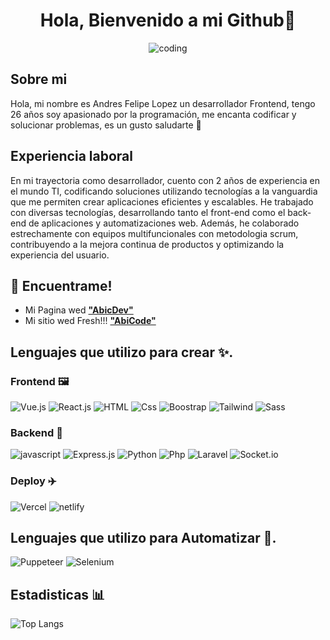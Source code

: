 <div align="center">
  
# Hola, Bienvenido a mi Github👋

![coding](https://avatars.githubusercontent.com/u/148375509?v=4)
</div>

## Sobre mi

Hola, mi nombre es Andres Felipe Lopez un desarrollador Frontend, tengo 26 años soy apasionado por la programación, me encanta codificar y solucionar problemas, es un gusto saludarte 🤙

## Experiencia laboral

En mi trayectoria como desarrollador, cuento con 2 años de experiencia en el mundo TI, codificando soluciones utilizando tecnologías a la vanguardia que me permiten crear aplicaciones eficientes y escalables. He trabajado con diversas tecnologías, desarrollando tanto el front-end como el back-end de aplicaciones y automatizaciones web. Además, he colaborado estrechamente con equipos multifuncionales con metodologia scrum, contribuyendo a la mejora continua de productos y optimizando la experiencia del usuario.

## 📍 Encuentrame!

- Mi Pagina wed **["AbicDev"](https://abicdev.vercel.app/)**
- Mi sitio wed Fresh!!! **["AbiCode"](https://cv-vue-andres-f-lopez.vercel.app/)**

## Lenguajes que utilizo para crear ✨.
### Frontend 🖼️
![Vue.js](https://img.shields.io/badge/Vue.js-35495E?style=for-the-badge&logo=vue.js&logoColor=4FC08D "Vue")
![React.js](https://img.shields.io/badge/react.js-1E90FF?style=for-the-badge&logo=react&logoColor=white%20%22react%22)
![HTML](https://img.shields.io/badge/HTML5-E34F26?style=for-the-badge&logo=html5&logoColor=white "HTML")
![Css](https://img.shields.io/badge/CSS3-1572B6?style=for-the-badge&logo=css3&logoColor=white "Css")
![Boostrap](https://img.shields.io/badge/Bootstrap-563D7C?style=for-the-badge&logo=bootstrap&logoColor=white "Boostrap")
![Tailwind](https://img.shields.io/badge/Tailwind_CSS-38B2AC?style=for-the-badge&logo=tailwind-css&logoColor=white "Tailwind")
![Sass](https://img.shields.io/badge/Sass-CC6699?style=for-the-badge&logo=sass&logoColor=white "Sass")
### Backend 🧰
![javascript](https://img.shields.io/badge/JavaScript-F7DF1E?style=for-the-badge&logo=javascript&logoColor=black "javascript")
![Express.js](https://img.shields.io/badge/express.js-F7DF1E?style=for-the-badge&logo=express&logoColor=black)
![Python](https://img.shields.io/badge/python-1E90FF?style=for-the-badge&logo=python&logoColor=white%20%22python%22)
![Php](https://img.shields.io/badge/PHP-777BB4?style=for-the-badge&logo=php&logoColor=white "Php")
![Laravel](https://img.shields.io/badge/Laravel-FF2D20?style=for-the-badge&logo=laravel&logoColor=white "Laravel")
![Socket.io](https://img.shields.io/badge/Socket.io-fff?style=for-the-badge&logo=socket.io&logoColor=black)
### Deploy ✈️
![Vercel](https://img.shields.io/badge/Vercel-000000?style=for-the-badge&logo=vercel&logoColor=white "Vercel")
![netlify](https://img.shields.io/badge/Netlify-00C7B7?style=for-the-badge&logo=netlify&logoColor=white "netlify")

## Lenguajes que utilizo para Automatizar 🤖.
![Puppeteer](https://img.shields.io/badge/Puppeteer-00CED1?style=for-the-badge&logo=puppeteer&logoColor=white)
![Selenium](https://img.shields.io/badge/Selenium-8FBC8F?style=for-the-badge&logo=selenium&logoColor=white)


## Estadisticas 📊

![Top Langs](https://github-readme-stats.vercel.app/api/top-langs/?username=Abic26&layout=compact&show_icons=true&theme=holi&hide_border=true&border_radius=50)
